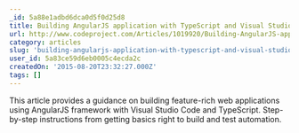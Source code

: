 ```yaml
---
_id: 5a88e1adbd6dca0d5f0d25d8
title: Building AngularJS application with TypeScript and Visual Studio Code
url: http://www.codeproject.com/Articles/1019920/Building-AngularJS-application-with-TypeScript-and
category: articles
slug: 'building-angularjs-application-with-typescript-and-visual-studio-code'
user_id: 5a83ce59d6eb0005c4ecda2c
createdOn: '2015-08-20T23:32:27.000Z'
tags: []
---
```


This article provides a guidance on building feature-rich web applications using AngularJS framework with Visual Studio Code and TypeScript. Step-by-step instructions from getting basics right to build and test automation.
